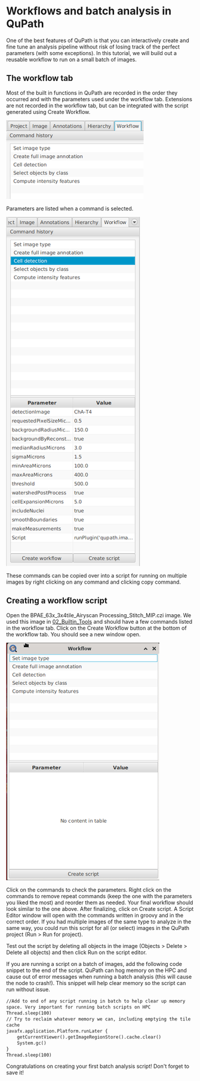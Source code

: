# Workflows and batch analysis in QuPath
One of the best features of QuPath is that you can interactively create and fine tune an analysis pipeline without risk of losing track of the perfect parameters (with some exceptions). In this tutorial, we will build out a reusable workflow to run on a small batch of images.

## The workflow tab
Most of the built in functions in QuPath are recorded in the order they occurred and with the parameters used under the workflow tab. Extensions are not recorded in the workflow tab, but can be integrated with the script generated using Create Workflow.

<img src='/Tutorials/PNGs/WorkflowTab.png' width='368' height='210'><br>

Parameters are listed when a command is selected.

<img src='/Tutorials/PNGs/WorkflowTab_parameters.png' width='358' height='932'><br>

These commands can be copied over into a script for running on multiple images by right clicking on any command and clicking copy command.

## Creating a workflow script
Open the BPAE_63x_3x4tile_Airyscan Processing_Stitch_MIP.czi image. We used this image in [02_Builtin_Tools](/Tutorials/02_Builtin_Tools.md) and should have a few commands listed in the workflow tab. Click on the Create Workflow button at the bottom of the workflow tab. You should see a new window open.

<img src='/Tutorials/PNGs/CreateWorkflow.png' width='410' height='634'><br>

Click on the commands to check the parameters. Right click on the commands to remove repeat commands (keep the one with the parameters you liked the most) and reorder them as needed. Your final workflow should look similar to the one above. After finalizing, click on Create script. A Script Editor window will open with the commands written in groovy and in the correct order. If you had multiple images of the same type to analyze in the same way, you could run this script for all (or select) images in the QuPath project (Run > Run for project). 

Test out the script by deleting all objects in the image (Objects > Delete > Delete all objects) and then click Run on the script editor.

If you are running a script on a batch of images, add the following code snippet to the end of the script. QuPath can hog memory on the HPC and cause out of error messages when running a batch analysis (this will cause the node to crash!). This snippet will help clear memory so the script can run without issue.

```
//Add to end of any script running in batch to help clear up memory space. Very important for running batch scripts on HPC
Thread.sleep(100)
// Try to reclaim whatever memory we can, including emptying the tile cache
javafx.application.Platform.runLater {
    getCurrentViewer().getImageRegionStore().cache.clear()
    System.gc()
}
Thread.sleep(100)
```

Congratulations on creating your first batch analysis script! Don't forget to save it!
